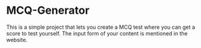# MCQ-Generator
This is a simple project that lets you create a MCQ test where you can get a score to test yourself. The input form of your content is mentioned in the website.
